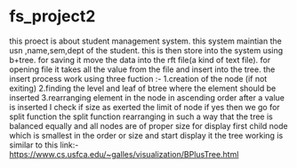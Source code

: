 # fs_project2
this proect is about student management system.
this system maintian the usn ,name,sem,dept of the student.
this is then store into the system using b+tree.
for saving it move the data into the rft file(a kind of text file).
for opening file it takes all the value from the file and insert into the tree.
the insert process work using three fuction :-
1.creation of the node (if not exiting)
2.finding the level and leaf of btree where the element should be inserted
3.rearranging element in the node in ascending order
after a value is inserted I check if size as exerted the limit of node if yes then we go for split function
the split function rearranging in such a way that the tree is balanced equally and all nodes are of proper size
for display first child node which is smallest in the order or size and start display it
the tree working is similar to this link:-
https://www.cs.usfca.edu/~galles/visualization/BPlusTree.html
